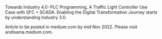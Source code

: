Towards Industry 4.0 - PLC Programming, A Traffic Light Controller Use Case with SFC + SCADA.
Enabling the Digital Transformation Journey starts by understanding Industry 3.0.

Article to be posted in medium.com by mid Nov 2022. Please visit andisama.medium.com.